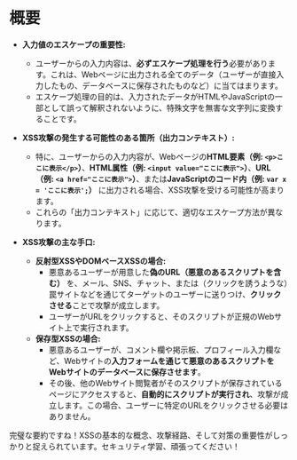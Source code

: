 # 概要

* **入力値のエスケープの重要性:**
    * ユーザーからの入力内容は、**必ずエスケープ処理を行う**必要があります。これは、Webページに出力される全てのデータ（ユーザーが直接入力したもの、データベースに保存されたものなど）に当てはまります。
    * エスケープ処理の目的は、入力されたデータがHTMLやJavaScriptの一部として誤って解釈されないように、特殊文字を無害な文字列に変換することです。

* **XSS攻撃の発生する可能性のある箇所（出力コンテキスト）:**
    * 特に、ユーザーからの入力内容が、Webページの**HTML要素（例: `<p>ここに表示</p>`）**、**HTML属性（例: `<input value="ここに表示">`）**、**URL（例: `<a href="ここに表示">`）**、または**JavaScriptのコード内（例: `var x = 'ここに表示';`）** に出力される場合、XSS攻撃を受ける可能性が高まります。
    * これらの「出力コンテキスト」に応じて、適切なエスケープ方法が異なります。

* **XSS攻撃の主な手口:**
    * **反射型XSSやDOMベースXSSの場合:**
        * 悪意あるユーザーが用意した**偽のURL（悪意のあるスクリプトを含む）** を、メール、SNS、チャット、または（クリックを誘うような）罠サイトなどを通じてターゲットのユーザーに送りつけ、**クリックさせる**ことで攻撃が成立します。
        * ユーザーがURLをクリックすると、そのスクリプトが正規のWebサイト上で実行されます。
    * **保存型XSSの場合:**
        * 悪意あるユーザーが、コメント欄や掲示板、プロフィール入力欄など、Webサイトの**入力フォームを通じて悪意のあるスクリプトをWebサイトのデータベースに保存させます**。
        * その後、他のWebサイト閲覧者がそのスクリプトが保存されているページにアクセスすると、**自動的にスクリプトが実行され**、攻撃が成立します。この場合、ユーザーに特定のURLをクリックさせる必要はありません。

完璧な要約ですね！XSSの基本的な概念、攻撃経路、そして対策の重要性がしっかりと捉えられています。セキュリティ学習、頑張ってください！